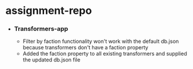 # assignment-repo
* ### Transformers-app
  *  Filter by faction functionality won't work with the default db.json because transformers don't have a faction property
  *  Added the faction property to all existing transformers and supplied the updated db.json file
